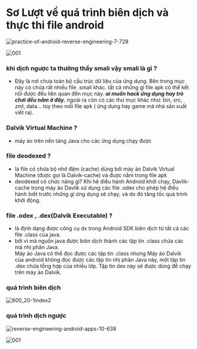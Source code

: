 # Sơ Lượt về quá trình biên dịch và thực thi file android 

![practice-of-android-reverse-engineering-7-728](https://cloud.githubusercontent.com/assets/13708331/24585044/34f168e8-17ab-11e7-9780-12235c205cd5.jpg)

![001](https://cloud.githubusercontent.com/assets/13708331/24585046/37018474-17ab-11e7-93ae-3a4a29413023.png)

 ### khi dịch ngược ta thường thấy smali vậy smali là gì ?
 * Đây là nơi chưa toàn bộ cấu trúc dữ liệu của ứng dụng. Bên trong mục này có chứa rất nhiều file .smali khác. tất cả những gì file apk có thể kết nối được đều liên quan đến mục này. ***ai muốn hack ứng dụng hay trò chơi đều nằm ở đây.***
ngoài ra còn có các thư mục khác như: bin, src, zml, data... tùy theo mỗi file apk ( ứng dụng hay game mà nhà sản xuất viết ra).


###  Dalvik Virtual Machine  ?
+ máy ảo trên nền tảng Java cho các ứng dụng chạy được

### file deodexed ?
+ là file có chứa bộ nhớ đệm (cache) dùng bởi máy ảo Dalvik Virtual Machine (được gọi là Dalvik-cache) và được nằm trong file apk
+ deodexed có chức năng gì? Khi hệ điều hành Android khởi chạy, Davlik-cache trong máy ảo Davlik sử dụng các file .odex cho phép hệ điều hành biết trước những gì ứng dụng sẽ chạy, và do đó tăng tốc quá trình khởi động.

### file .odex , .dex(Dalvik Executable)  ?  
+ là định dạng được công cụ dx trong Android SDK biên dịch từ tất cả các file .class của java.
+ bởi vì mã nguồn java được biên dịch thành các tập tin .class chứa các mã nhị phân Java. </br>
Máy ảo Java có thể đọc được các tập tin .class nhưng Máy ảo Dalvik của android không đọc được các tập tin nhị phân Java này, một tập tin .dex chứa tổng hợp của nhiều lớp.
Tập tin dex này sẽ được dùng để chạy trên máy ảo Dalvik. 

### quá trình biên dịch 
![600_20-1index2](https://cloud.githubusercontent.com/assets/13708331/24585243/e1ba40c8-17af-11e7-8137-9b4fc1ea2cbd.jpg)

### quá trình dịch ngược 
![reverse-engineering-android-apps-10-638](https://cloud.githubusercontent.com/assets/13708331/24585249/31189e62-17b0-11e7-8e03-c2bd85a8e3fd.jpg)

![001](https://cloud.githubusercontent.com/assets/13708331/24585328/d0a80872-17b1-11e7-94e1-4231c2082f73.png)
